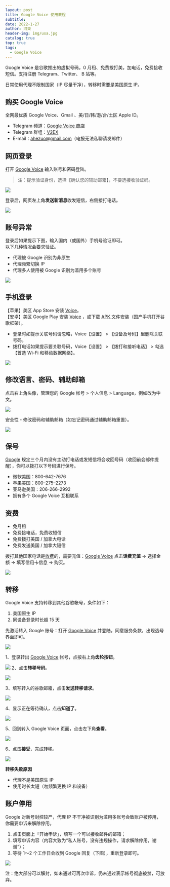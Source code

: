 ```yaml
---
layout: post
title: Google Voice 使用教程
subtitle: 
date: 2022-1-27
author: 河東
header-img: img/usa.jpg
catalog: true
top: true
tags:
  - Google Voice
---
```


Google Voice 是谷歌推出的虚拟号码，0 月租、免费拨打美，加电话，免费接收短信。支持注册 Telegram、Twitter、 B 站等。

日常使用代理不限制国家（IP 尽量干净），转移时需要是美国原生 IP。

## 购买 Google Voice
全网最优质 Google Voice、Gmail 、美/日/韩/港/台/土区 Apple ID。

- Telegram 频道：[Google Voice 商店](https://t.me/GVStore)
- Telegram 群组：[V2EX](https://t.me/V2EXPro)
- E-mail：<ahezuo@gmail.com>（电报无法私聊请发邮件）


## 网页登录
打开 [Google Voice](https://voice.google.com/) 输入账号和密码登陆。

>注：提示验证身份，选择【确认您的辅助邮箱】，不要选接收验证码。

![](https://i.imgur.com/cAWNsRj.png)

登录后，网页左上角**发送新消息**收发短信，右侧接打电话。

![](https://i.imgur.com/IrB7dd5.png)

## 账号异常
登录后如果提示下图，输入国内（或国外）手机号验证即可。\
以下几种情况会要求验证。

- 代理被 Google 识别为非原生
- 代理频繁切换 IP
- 代理多人使用被 Google 识别为滥用多个账号

![](https://i.imgur.com/4rCQw9l.png)


## 手机登录

【苹果】美区 App Store 安装 [Voice](https://apps.apple.com/us/app/google-voice/id318698524)。\
【安卓】美区 Google Play 安装 [Voice](https://play.google.com/store/apps/details?id=com.google.android.apps.googlevoice&hl=zh&gl=US) ，或下载 [APK ](https://apkpure.com/search?q=Google+Voice)文件安装（国产手机打开谷歌框架）。

- 登录时如提示关联号码请忽略，Voice【设置】 > 【设备及号码】里删除关联号码。
- 拨打电话如果提示要关联号码，Voice【设置】 > 【拨打和接听电话】 > 勾选【首选 Wi-Fi 和移动数据网络】。

![](https://i.imgur.com/FIXfG4B.jpg)

## 修改语言、密码、辅助邮箱
点击右上角头像，管理您的 Google 帐号 > 个人信息 > Language，例如改为中文。

![](https://i.imgur.com/oMYAOmY.png)

安全性 - 修改密码和辅助邮箱（如忘记密码通过辅助邮箱重置）。

![](https://i.imgur.com/dmWyVKU.png)

## 保号
[Google](https://support.google.com/voice/answer/9230450) 规定三个月内没有主动打电话或发短信将会收回号码（收回前会邮件提醒），你可以拨打以下号码进行保号。

- 微软美国：800-642-7676
- 苹果美国：800–275–2273
- 亚马逊美国：206-266-2992
- 拥有多个 Google Voice 互相联系
  
## 资费
- 免月租
- 免费接电话，免费收短信
- 免费拨打美国 / 加拿大电话
- 免费发送美国 / 加拿大短信

拨打其他国家电话是[收费](https://voice.google.com/u/0/rates?pli=1)的，需要充值：[Google Voice](https://voice.google.com/u/3/billing) 点击**话费充值** → 选择金额 → 填写信用卡信息 → 购买。

![](https://i.imgur.com/5WiCJVa.png)


## 转移
Google Voice 支持转移到其他谷歌帐号，条件如下：
1. 美国原生 IP
2. 同设备登录时长超 15 天

先激活转入 Google 账号：打开 [Google Voice](https://voice.google.com/u/0/messages) 并登陆，同意服务条款，出现选号界面即可。

![](https://i.imgur.com/b7Iiwn2.png)

1、登录转出 [Google Voice](https://voice.google.com/u/0/messages) 帐号，点按右上角**齿轮按钮**。


![](https://i.imgur.com/FpZ4KxH.png)
2、点击**转移号码**。

![](https://i.imgur.com/OASFgdA.png)

3、填写转入的谷歌邮箱，点击**发送转移请求**。


![](https://i.imgur.com/dnPKT2H.png)


4、显示正在等待确认，点击**知道了**。

![](https://i.imgur.com/YbWLJgg.png)

5、回到转入 Google Voice 页面，点击左下角**查看**。

![](https://i.imgur.com/Yl00SOG.png)

6、点击**接受**，完成转移。

![](https://i.imgur.com/naiWfji.png)

**转移失败原因**
- 代理不是美国原生 IP
- 使用时长太短（勿频繁更换 IP 和设备）


## 账户停用

Google 对新号封控较严，代理 IP 不干净被识别为滥用多账号会致账户被停用，你需要申诉来解除停用。

1. 点击页面上「开始申诉」，填写一个可以接收邮件的邮箱；
2. 填写申诉内容（内容大致为“私人账号，没有违规操作，请求解除停用，谢谢”）；
3. 等待 1～2 个工作日会收到 Google 回复（下图），重新登录即可。

![](https://i.imgur.com/gff36TA.png)

注：绝大部分可以解封，如未通过可再次申诉，仍未通过表示帐号彻底被禁，可放弃。

